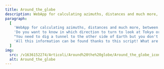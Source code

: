 ```yaml
---
title: Around_the_globe
description: WebApp for calculating azimuths, distances and much more, between geographical locations around the world. Routes around the globe can be very surprising at times. Access the portal and start discovering them yourself!
paragraph:
  [
    'WebApp for calculating azimuths, distances and much more, between geographical locations around the world.<br>',
    'Do you want to know in which direction to turn to look at Tokyo or NewYork?',
    "You need to dig a tunnel to the other side of Earth but you don't know what angle to dig?",
    'All this information can be found thanks to this script! What are you waiting for? <b>Access the portal and start discovering amazing new routes around the globe :)</b>',
  ]
img:
  src: /v1636152274/Articoli/Around%20the%20globe/Around_the_globe_icon.jpg
  alt: Around_the_globe
---
```

